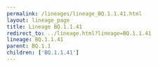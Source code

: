 ```yaml
---
permalink: /lineages/lineage_BQ.1.1.41.html
layout: lineage_page
title: Lineage BQ.1.1.41
redirect_to: ../lineage.html?lineage=BQ.1.1.41
lineage: BQ.1.1.41
parent: BQ.1.1
children: ['BQ.1.1.41']
---
```

